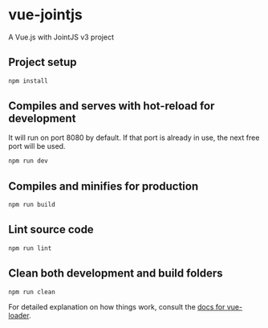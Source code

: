 # vue-jointjs

A Vue.js with JointJS v3 project

## Project setup
```sh
npm install
```

## Compiles and serves with hot-reload for development
It will run on port 8080 by default. If that port is already in use, the next free port will be used.

```sh
npm run dev
```

## Compiles and minifies for production
```sh
npm run build
```

## Lint source code
```sh
npm run lint
```

## Clean both development and build folders
```sh
npm run clean
```

For detailed explanation on how things work, consult the [docs for vue-loader](https://vue-loader.vuejs.org/).
